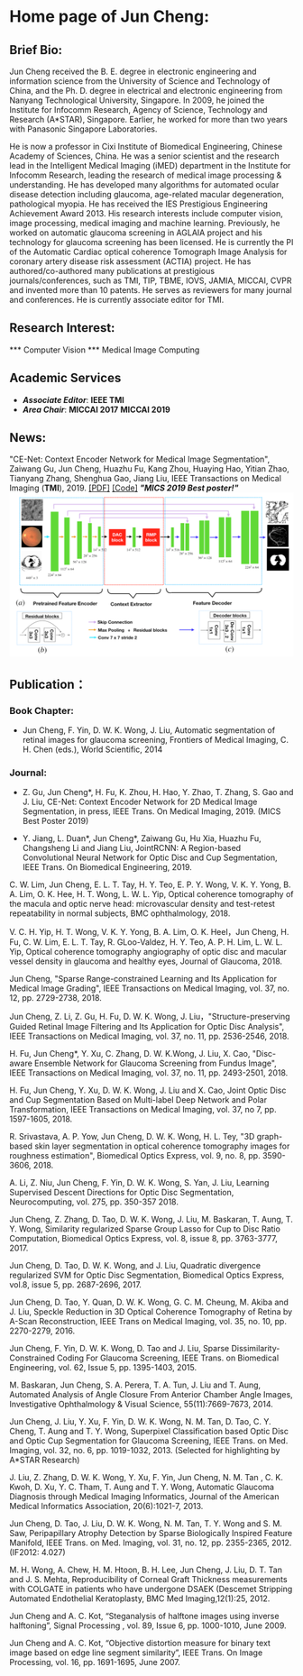 # Home page of Jun Cheng:
## Brief Bio:
Jun Cheng received the B. E. degree in electronic engineering and information science from the University of Science and Technology of China, and the Ph. D. degree in electrical and electronic engineering from Nanyang Technological University, Singapore. In 2009, he joined the Institute for Infocomm Research, Agency of Science, Technology and Research (A*STAR), Singapore. Earlier, he worked for more than two years with Panasonic Singapore Laboratories.

He is now a professor in Cixi Institute of Biomedical Engineering, Chinese Academy of Sciences, China. He was a senior scientist and the research lead  in the Intelligent Medical Imaging (iMED) department in the Institute for Infocomm Research, leading the research of medical image processing & understanding. He has developed many algorithms for automated ocular disease detection including glaucoma, age-related macular degeneration, pathological myopia. He has received the IES Prestigious Engineering Achievement Award 2013. His research interests include computer vision, image processing, medical imaging and machine learning. Previously, he worked on automatic glaucoma screening in AGLAIA project and his technology for glaucoma screening has been licensed. He is currently the PI of the Automatic Cardiac optical coherence Tomograph Image Analysis for coronary artery disease risk assessment (ACTIA) project. He has authored/co-authored many publications at prestigious journals/conferences, such as TMI, TIP, TBME, IOVS, JAMIA, MICCAI, CVPR and invented more than 10 patents. He serves as reviewers for many journal and conferences. He is currently associate editor for TMI. 

## Research Interest: 
*** Computer Vision
*** Medical Image Computing

## Academic Services 
* ***Associate Editor***:
  **IEEE TMI**
* ***Area Chair***:
  **MICCAI 2017**
  **MICCAI 2019**
 

## News:
"CE-Net: Context Encoder Network for Medical Image Segmentation", 
Zaiwang Gu, Jun Cheng, Huazhu Fu, Kang Zhou, Huaying Hao, Yitian Zhao, Tianyang Zhang, Shenghua Gao, Jiang Liu, 
IEEE Transactions on Medical Imaging (**TMI**), 2019. [\[PDF\]](https://arxiv.org/abs/1903.02740) [\[Code\]](https://github.com/Guzaiwang/CE-Net) ***"MICS 2019 Best poster!"***
![CE_NET](ce-net.png)


## Publication：
### Book Chapter: 
* Jun Cheng, F. Yin, D. W. K. Wong, J. Liu, Automatic segmentation of retinal images for glaucoma screening, Frontiers of Medical Imaging, C. H. Chen (eds.), World Scientific, 2014

### Journal:

* Z. Gu, Jun Cheng*, H. Fu, K. Zhou, H. Hao, Y. Zhao, T. Zhang, S. Gao and J. Liu, CE-Net: Context Encoder Network for 2D Medical Image Segmentation, in press, IEEE Trans. On Medical Imaging, 2019. (MICS Best Poster 2019)

* Y. Jiang, L. Duan*, Jun Cheng*, Zaiwang Gu, Hu Xia, Huazhu Fu, Changsheng Li and Jiang Liu, JointRCNN: A Region-based Convolutional Neural Network for Optic Disc and Cup Segmentation, IEEE Trans. On Biomedical Engineering, 2019.  

C. W. Lim, Jun Cheng, E. L. T. Tay, H. Y. Teo, E. P. Y. Wong, V. K. Y. Yong, B. A. Lim, O. K. Hee, H. T. Wong, L. W. L. Yip, Optical coherence tomography of the macula and optic nerve head: microvascular density and test-retest repeatability in normal subjects, BMC ophthalmology, 2018.

V. C. H. Yip, H. T. Wong, V. K. Y. Yong, B. A. Lim, O. K. Heel，Jun Cheng, H. Fu, C. W. Lim, E. L. T. Tay, R. GLoo-Valdez, H. Y. Teo, A. P. H. Lim, L. W. L. Yip, Optical coherence tomography angiography of optic disc and macular vessel density in glaucoma and healthy eyes, Journal of Glaucoma, 2018.

Jun Cheng, "Sparse Range-constrained Learning and Its Application for Medical Image Grading",  IEEE Transactions on Medical Imaging, vol. 37, no. 12, pp. 2729-2738, 2018. 

Jun Cheng, Z. Li, Z. Gu, H. Fu, D. W. K. Wong,  J. Liu，"Structure-preserving Guided Retinal Image Filtering and Its Application for Optic Disc Analysis", IEEE Transactions on Medical Imaging, vol. 37, no. 11, pp. 2536-2546, 2018.

H. Fu, Jun Cheng*, Y. Xu, C. Zhang, D. W. K.Wong, J. Liu, X. Cao, "Disc-aware Ensemble Network for Glaucoma Screening from Fundus Image",  IEEE Transactions on Medical Imaging, vol. 37, no. 11, pp. 2493-2501, 2018. 

H. Fu, Jun  Cheng, Y. Xu,  D. W. K. Wong, J. Liu and X. Cao, Joint Optic Disc and Cup Segmentation Based on Multi-label Deep Network and Polar Transformation, IEEE Transactions on Medical Imaging, vol. 37, no 7, pp. 1597-1605, 2018. 

R. Srivastava, A. P. Yow, Jun Cheng, D. W. K. Wong,  H. L. Tey, "3D graph-based skin layer segmentation in optical coherence tomography images for roughness estimation", Biomedical Optics Express, vol. 9, no. 8, pp. 3590-3606, 2018.

A. Li, Z. Niu, Jun Cheng, F. Yin, D. W. K. Wong, S. Yan, J. Liu, Learning Supervised Descent Directions for Optic Disc Segmentation, Neurocomputing, vol. 275, pp. 350-357 2018.

Jun Cheng, Z. Zhang, D. Tao, D. W. K. Wong, J. Liu, M. Baskaran, T. Aung, T. Y. Wong, Similarity regularized Sparse Group Lasso for Cup to Disc Ratio Computation, Biomedical Optics Express, vol. 8, issue  8, pp. 3763-3777, 2017.

Jun Cheng, D. Tao, D. W. K. Wong, and J. Liu, Quadratic divergence regularized SVM for Optic Disc Segmentation, Biomedical Optics Express, vol.8, issue 5, pp. 2687-2696, 2017.

Jun Cheng, D. Tao, Y. Quan, D. W. K. Wong,  G. C. M. Cheung, M. Akiba and J. Liu, Speckle Reduction in 3D Optical Coherence Tomography of Retina  by A-Scan Reconstruction, IEEE Trans on Medical Imaging, vol. 35, no. 10, pp. 2270-2279, 2016. 

Jun Cheng, F. Yin, D. W. K. Wong, D. Tao and J. Liu, Sparse Dissimilarity-Constrained Coding For Glaucoma Screening, IEEE Trans. on Biomedical Engineering, vol. 62, Issue 5, pp. 1395-1403, 2015.

M. Baskaran, Jun Cheng, S. A. Perera, T. A. Tun, J. Liu and T. Aung, Automated Analysis of Angle Closure From Anterior Chamber Angle Images, Investigative Ophthalmology & Visual Science, 55(11):7669-7673, 2014. 

Jun Cheng,  J. Liu, Y. Xu, F. Yin, D. W. K. Wong, N. M. Tan, D. Tao, C. Y. Cheng, T. Aung and T. Y. Wong, Superpixel Classification based Optic Disc and Optic Cup Segmentation for Glaucoma Screening, IEEE Trans. on Med. Imaging, vol. 32, no. 6, pp. 1019-1032, 2013.  (Selected for highlighting by A*STAR Research)

J. Liu, Z. Zhang, D. W. K. Wong, Y. Xu, F. Yin, Jun Cheng, N. M. Tan , C. K. Kwoh, D. Xu, Y. C. Tham, T. Aung and T. Y. Wong, Automatic Glaucoma Diagnosis through Medical Imaging Informatics, Journal of the American Medical Informatics Association, 20(6):1021-7, 2013.

Jun Cheng, D. Tao, J. Liu, D. W. K. Wong, N. M. Tan, T. Y. Wong and S. M. Saw, Peripapillary Atrophy Detection  by Sparse Biologically Inspired Feature Manifold, IEEE Trans. on Med. Imaging, vol. 31, no. 12, pp. 2355-2365, 2012. (IF2012: 4.027) 

M. H. Wong, A. Chew, H. M. Htoon, B. H. Lee, Jun Cheng, J. Liu, D. T. Tan and J. S. Mehta, Reproducibility of Corneal Graft Thickness measurements with COLGATE in patients who
have undergone DSAEK (Descemet Stripping Automated Endothelial Keratoplasty, BMC Med Imaging,12(1):25, 2012. 

Jun Cheng and A. C. Kot, “Steganalysis of halftone images using inverse halftoning”, Signal Processing , vol. 89, Issue 6, pp. 1000-1010, June 2009. 

Jun Cheng and A. C. Kot, “Objective distortion measure for binary text image based on edge line segment similarity”, IEEE Trans. On Image Processing,  vol. 16, pp. 1691-1695, June 2007.
